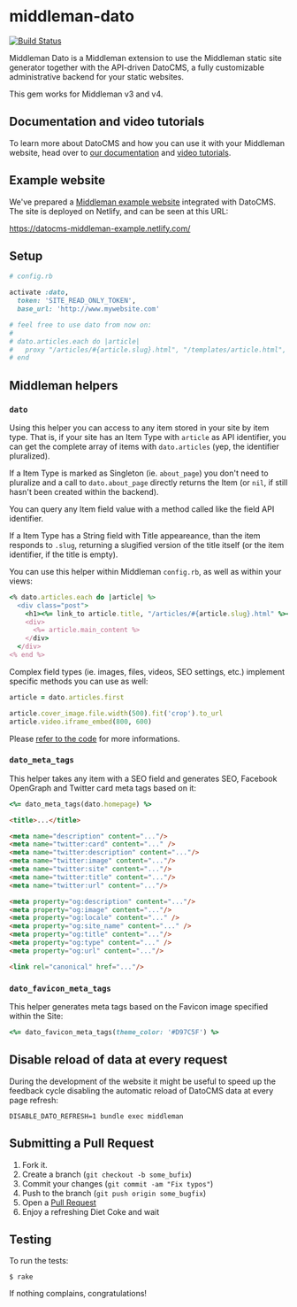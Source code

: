 # middleman-dato

[![Build Status](https://travis-ci.org/datocms/middleman-dato.svg?branch=master)](https://travis-ci.org/datocms/middleman-dato)

Middleman Dato is a Middleman extension to use the Middleman static site generator together with the API-driven DatoCMS, a fully customizable administrative backend for your static websites. 

This gem works for Middleman v3 and v4.

## Documentation and video tutorials

To learn more about DatoCMS and how you can use it with your Middleman website, head over to [our documentation](http://www.datocms.com/docs/) and [video tutorials](http://www.datocms.com/docs/tutorials/middleman_netlify/).

## Example website

We've prepared a [Middleman example website](https://github.com/datocms/middleman-example) integrated with DatoCMS. The site is deployed on Netlify, and can be seen at this URL:

https://datocms-middleman-example.netlify.com/

## Setup

```ruby
# config.rb

activate :dato,
  token: 'SITE_READ_ONLY_TOKEN',
  base_url: 'http://www.mywebsite.com'

# feel free to use dato from now on:
#
# dato.articles.each do |article|
#   proxy "/articles/#{article.slug}.html", "/templates/article.html", locals: { article: article }
# end
```

## Middleman helpers

### `dato`

Using this helper you can access to any item stored in your site by item type. 
That is, if your site has an Item Type with `article` as API identifier, you can get 
the complete array of items with `dato.articles` (yep, the identifier pluralized). 

If a Item Type is marked as Singleton (ie. `about_page`) you don't need to pluralize and 
a call to `dato.about_page` directly returns the Item (or `nil`, if still hasn't been created
within the backend).

You can query any Item field value with a method called like the field API identifier.

If a Item Type has a String field with Title appeareance, than the item responds to `.slug`,
returning a slugified version of the title itself (or the item identifier, if the title is empty).

You can use this helper within Middleman `config.rb`, as well as within your views:

```ruby
<% dato.articles.each do |article| %>
  <div class="post">
    <h1><%= link_to article.title, "/articles/#{article.slug}.html" %></h1>
    <div>
      <%= article.main_content %>
    </div>
  </div>
<% end %>
```

Complex field types (ie. images, files, videos, SEO settings, etc.) implement specific methods 
you can use as well:

```ruby
article = dato.articles.first

article.cover_image.file.width(500).fit('crop').to_url
article.video.iframe_embed(800, 600)
```

Please [refer to the code](https://github.com/datocms/middleman-dato/tree/master/lib/middleman_dato/field_type) for more informations.

### `dato_meta_tags`

This helper takes any item with a SEO field and generates SEO, Facebook OpenGraph and Twitter card meta tags based on it:

```ruby
<%= dato_meta_tags(dato.homepage) %>
```

```html
<title>...</title>

<meta name="description" content="..."/>
<meta name="twitter:card" content="..." />
<meta name="twitter:description" content="..."/>
<meta name="twitter:image" content="..."/>
<meta name="twitter:site" content="..."/>
<meta name="twitter:title" content="..."/>
<meta name="twitter:url" content="..."/>

<meta property="og:description" content="..."/>
<meta property="og:image" content="..."/>
<meta property="og:locale" content="..." />
<meta property="og:site_name" content="..." />
<meta property="og:title" content="..."/>
<meta property="og:type" content="..." />
<meta property="og:url" content="..."/>

<link rel="canonical" href="..."/>
```

### `dato_favicon_meta_tags`

This helper generates meta tags based on the Favicon image specified within the Site:

```ruby
<%= dato_favicon_meta_tags(theme_color: '#D97C5F') %>
```

## Disable reload of data at every request

During the development of the website it might be useful to speed up the feedback cycle disabling the automatic reload of DatoCMS data at every page refresh:

```
DISABLE_DATO_REFRESH=1 bundle exec middleman
```

## Submitting a Pull Request

1. Fork it.
2. Create a branch (`git checkout -b some_bufix`)
3. Commit your changes (`git commit -am "Fix typos"`)
4. Push to the branch (`git push origin some_bugfix`)
5. Open a [Pull Request][1]
6. Enjoy a refreshing Diet Coke and wait

## Testing

To run the tests:

    $ rake

If nothing complains, congratulations!

[1]: http://github.com/datocms/middleman-dato/pulls
